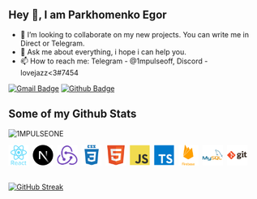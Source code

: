 ## Hey 👋, I am Parkhomenko Egor
<!-- - 🔭 **I’m currently working in StudentsLab, where i am developing android app "EffectiveAndroid". It helps users learn mobile developing. If you want to test it, you can dm me. -->
- 👯 I’m looking to collaborate on my new projects. You can write me in Direct or Telegram.
- 💬 Ask me about everything, i hope i can help you.
- 📫 How to reach me: Telegram - @1mpulseoff, Discord - lovejazz<3#7454

[![Gmail Badge](https://img.shields.io/badge/-parkhomenko2049@gmail.com-c14438?style=flat&logo=Gmail&logoColor=white&link=mailto:parkhomenko2049@gmail.com)](mailto:parkhomenko2049@gmail.com) [![Github Badge](https://img.shields.io/badge/-1MPULSEONE-grey?style=flat&logo=github&logoColor=white&link=https://github.com/1MPULSEONE/)](https://www.github.com/1MPULSEONE/)
## Some of my Github Stats
<p align=left> <img src=https://komarev.com/ghpvc/?username=1MPULSEONE alt=1MPULSEONE /> </p>

<div>
  <img src="https://github.com/devicons/devicon/blob/master/icons/react/react-original-wordmark.svg" title="React" alt="React" width="40" height="40"/>&nbsp;
  <img src="https://github.com/devicons/devicon/blob/master/icons/nextjs/nextjs-original.svg" title="Next" alt="Next" width"40" height="40"/>&nbsp;
  <img src="https://github.com/devicons/devicon/blob/master/icons/redux/redux-original.svg" title="Redux" alt="Redux " width="40" height="40"/>&nbsp;
  <img src="https://github.com/devicons/devicon/blob/master/icons/css3/css3-plain-wordmark.svg"  title="CSS3" alt="CSS" width="40" height="40"/>&nbsp;
  <img src="https://github.com/devicons/devicon/blob/master/icons/html5/html5-original.svg" title="HTML5" alt="HTML" width="40" height="40"/>&nbsp;
  <img src="https://github.com/devicons/devicon/blob/master/icons/javascript/javascript-original.svg" title="JavaScript" alt="JavaScript" width="40" height="40"/>&nbsp;
  <img src="https://github.com/devicons/devicon/blob/master/icons/typescript/typescript-original.svg" title="Typescript" alt="TypeScript" width="40" height="40"/>&nbsp;
  <img src="https://github.com/devicons/devicon/blob/master/icons/firebase/firebase-plain-wordmark.svg" title="Firebase" alt="Firebase" width="40" height="40"/>&nbsp;
  <img src="https://github.com/devicons/devicon/blob/master/icons/mysql/mysql-original-wordmark.svg" title="MySQL"  alt="MySQL" width="40" height="40"/>&nbsp;
  <img src="https://github.com/devicons/devicon/blob/master/icons/git/git-original-wordmark.svg" title="Git" **alt="Git" width="40" height="40"/>
</div>

</br>

[![GitHub Streak](https://streak-stats.demolab.com?user=1mpulseone&theme=tokyonight&hide_border=true)](https://git.io/streak-stats)

<!--
**1MPULSEONE/1MPULSEONE** is a ✨ _special_ ✨ repository because its `README.md` (this file) appears on your GitHub profile.

Here are some ideas to get you started:

- 🔭 I’m currently working on my new Android app. It`s called KYLE and it will help you to keep your passwords save. Check my repasitories!
- 🌱 I’m currently learning Java,Android,SQL,Firebase,Python.
- 👯 I’m looking to collaborate on my new projects. You can write me in Direct or Telegram.
- 💬 Ask me about everything, i hope i can help you.
- 📫 How to reach me: 1. My email - parkhomenko2049@gmail.com. 2. My vk - https://vk.com/1mpulseone. 3. My instagram - https://www.instagram.com/l0ve_jazz
-->
